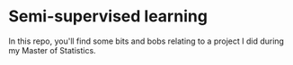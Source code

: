 
# Semi-supervised learning

In this repo, you'll find some bits and bobs relating to a project I did during my Master of Statistics.

